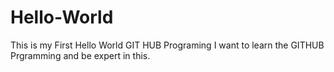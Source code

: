 # Hello-World
This is my First Hello World GIT HUB Programing
I want to learn the GITHUB Prgramming and be expert in this.
